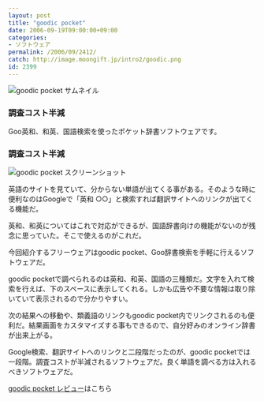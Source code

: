```yaml
---
layout: post
title: "goodic pocket"
date: 2006-09-19T09:00:00+09:00
categories:
- ソフトウェア
permalink: /2006/09/2412/
catch: http://image.moongift.jp/intro2/goodic.png
id: 2399
---
```

 ![goodic pocket サムネイル](http://image.moongift.jp/intro2/goodic.t.png "goodic pocket サムネイル")
  

### 調査コスト半減
  
Goo英和、和英、国語検索を使ったポケット辞書ソフトウェアです。  
<!--more-->  

### 調査コスト半減
  

![goodic pocket スクリーンショット](http://image.moongift.jp/intro2/goodic.png "goodic pocket スクリーンショット")

  

英語のサイトを見ていて、分からない単語が出てくる事がある。そのような時に便利なのはGoogleで「英和 ○○」と検索すれば翻訳サイトへのリンクが出てくる機能だ。

  

英和、和英についてはこれで対応ができるが、国語辞書向けの機能がないのが残念に思っていた。そこで使えるのがこれだ。

  

今回紹介するフリーウェアはgoodic pocket、Goo辞書検索を手軽に行えるソフトウェアだ。

  

goodic pocketで調べられるのは英和、和英、国語の三種類だ。文字を入れて検索を行えば、下のスペースに表示してくれる。しかも広告や不要な情報は取り除いていて表示されるので分かりやすい。

  

次の結果への移動や、類義語のリンクもgoodic pocket内でリンクされるのも便利だ。結果画面をカスタマイズする事もできるので、自分好みのオンライン辞書が出来上がる。

  

Google検索、翻訳サイトへのリンクと二段階だったのが、goodic pocketでは一段階。調査コストが半減されるソフトウェアだ。良く単語を調べる方は入れるべきソフトウェアだ。

  

[goodic pocket レビュー](http://fw.moongift.jp/review/i-2413.html)はこちら

